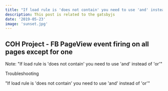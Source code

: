 ```yaml
---
title: "If load rule is 'does not contain' you need to use 'and' instead of 'or'"
description: This post is related to the gatsbyjs
date: '2019-05-23'
image: 'sunset.jpg'
---
```

## COH Project - FB PageView event firing on all pages except for one
Note: "If load rule is 'does not contain' you need to use 'and' instead of 'or'"

Troubleshooting
<p>
   "If load rule is 'does not contain' you need to use 'and' instead of 'or'"
<p>
  


